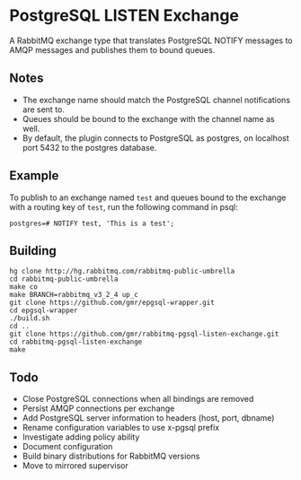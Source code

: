 PostgreSQL LISTEN Exchange
==========================
A RabbitMQ exchange type that translates PostgreSQL NOTIFY messages to AMQP
messages and publishes them to bound queues.

Notes
-----

- The exchange name should match the PostgreSQL channel notifications are sent to.
- Queues should be bound to the exchange with the channel name as well.
- By default, the plugin connects to PostgreSQL as postgres, on localhost port 5432 to the postgres database.

Example
-------

To publish to an exchange named `test` and queues bound to the exchange with a routing key of `test`, run the following command in psql:

    postgres=# NOTIFY test, 'This is a test';

Building
--------

    hg clone http://hg.rabbitmq.com/rabbitmq-public-umbrella
    cd rabbitmq-public-umbrella
    make co
    make BRANCH=rabbitmq_v3_2_4 up_c
    git clone https://github.com/gmr/epgsql-wrapper.git
    cd epgsql-wrapper
    ./build.sh
    cd ..
    git clone https://github.com/gmr/rabbitmq-pgsql-listen-exchange.git
    cd rabbitmq-pgsql-listen-exchange
    make

Todo
----

- Close PostgreSQL connections when all bindings are removed
- Persist AMQP connections per exchange
- Add PostgreSQL server information to headers (host, port, dbname)
- Rename configuration variables to use x-pgsql prefix
- Investigate adding policy ability
- Document configuration
- Build binary distributions for RabbitMQ versions
- Move to mirrored supervisor
